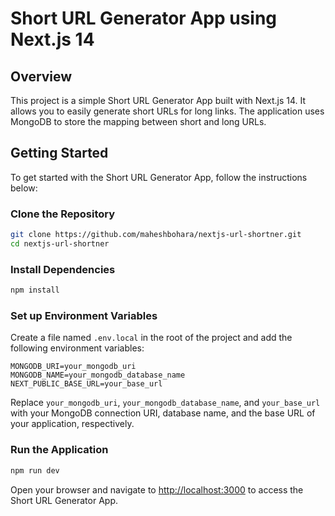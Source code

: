 # Short URL Generator App using Next.js 14

## Overview

This project is a simple Short URL Generator App built with Next.js 14. It allows you to easily generate short URLs for long links. The application uses MongoDB to store the mapping between short and long URLs.

## Getting Started

To get started with the Short URL Generator App, follow the instructions below:

### Clone the Repository

```bash
git clone https://github.com/maheshbohara/nextjs-url-shortner.git
cd nextjs-url-shortner
```

### Install Dependencies

```bash
npm install
```

### Set up Environment Variables

Create a file named `.env.local` in the root of the project and add the following environment variables:

```env
MONGODB_URI=your_mongodb_uri
MONGODB_NAME=your_mongodb_database_name
NEXT_PUBLIC_BASE_URL=your_base_url
```

Replace `your_mongodb_uri`, `your_mongodb_database_name`, and `your_base_url` with your MongoDB connection URI, database name, and the base URL of your application, respectively.

### Run the Application

```bash
npm run dev
```

Open your browser and navigate to [http://localhost:3000](http://localhost:3000) to access the Short URL Generator App.
